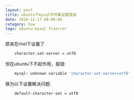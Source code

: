 ```yaml
---
layout: post
title: ubuntu下mysql字符集设置错误
date: 2010-12-17 00:00:00
category: how
tags: ubuntu mysql fixerror
---
```


原来在rhel下设置了

```bash
    character-set-server = utf8
```

但在ubuntu下不起作用，报错:

```bash
    mysql: unknown variable 'character-set-server=utf8'
```

换为以下设置解决问题:

```bash
    default-character-set = utf8
```
